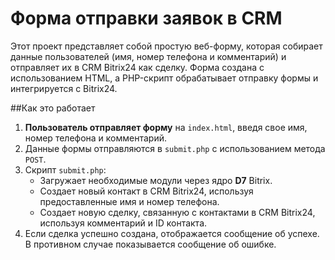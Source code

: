 # Форма отправки заявок в CRM

Этот проект представляет собой простую веб-форму, которая собирает данные пользователей (имя, номер телефона и комментарий) и отправляет их в CRM Bitrix24 как сделку. Форма создана с использованием HTML, а PHP-скрипт обрабатывает отправку формы и интегрируется с Bitrix24.

##Как это работает

1. **Пользователь отправляет форму** на `index.html`, введя свое имя, номер телефона и комментарий.
2. Данные формы отправляются в `submit.php` с использованием метода `POST`.
3. Скрипт `submit.php`:
   - Загружает необходимые модули через ядро **D7** Bitrix.
   - Создает новый контакт в CRM Bitrix24, используя предоставленные имя и номер телефона.
   - Создает новую сделку, связанную с контактами в CRM Bitrix24, используя комментарий и ID контакта.
4. Если сделка успешно создана, отображается сообщение об успехе. В противном случае показывается сообщение об ошибке.
